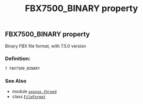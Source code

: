 ﻿---
title: FBX7500_BINARY property
second_title: Aspose.3D for Python via .NET API References
description: 
type: docs
weight: 240
url: /python-net/aspose.threed/fileformat/fbx7500_binary/
is_root: false
---

## FBX7500_BINARY property


Binary FBX file format, with 7.5.0 version
### Definition:
```python
f FBX7500_BINARY 
```

### See Also
* module [`aspose.threed`](../../)
* class [`FileFormat`](/3d/python-net/aspose.threed/fileformat)
